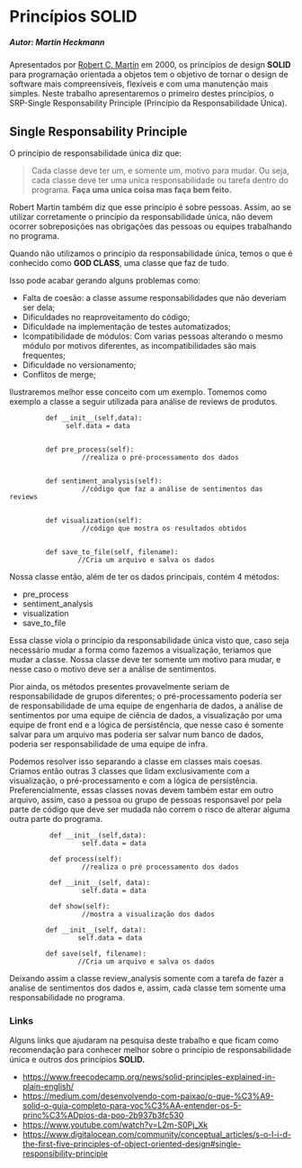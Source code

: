 # Princípios SOLID

##### Autor: Martin Heckmann

Apresentados por [Robert C. Martin](https://en.wikipedia.org/wiki/Robert_C._Martin) em 2000, os princípios de design **SOLID** para programação orientada a objetos tem o objetivo de tornar o design de software mais compreensíveis, flexíveis e com uma manutenção mais simples. Neste trabalho apresentaremos o primeiro destes princípios, o SRP-Single Responsability Principle (Princípio da Responsabilidade Única).

## Single Responsability Principle
O princípio de responsabilidade única diz que: 
> Cada classe deve ter um, e somente um, motivo para mudar.
Ou seja, cada classe deve ter uma unica responsabilidade ou tarefa dentro do programa. **Faça uma unica coisa mas faça bem feito.**

Robert Martin também diz que esse princípio é sobre pessoas. Assim, ao se utilizar corretamente o princípio da responsabilidade única, não devem ocorrer sobreposições nas obrigações das pessoas ou equipes trabalhando no programa.

Quando não utilizamos o princípio da responsabilidade única, temos o que é conhecido como **GOD CLASS**, uma classe que faz de tudo.

Isso pode acabar gerando alguns problemas como: 
- Falta de coesão: a classe assume responsabilidades que não deveriam ser dela;
- Dificuldades no reaproveitamento do código;
- Dificuldade na implementação de testes automatizados;
- Icompatibilidade de módulos: Com varias pessoas alterando o mesmo módulo por motivos diferentes, as incompatibilidades são mais frequentes;
- Dificuldade no versionamento;
- Conflitos de merge;

Ilustraremos melhor esse conceito com um exemplo. Tomemos como exemplo a classe a seguir utilizada para análise de reviews de produtos.
```class Review_Analysis:
         def __init__(self,data):
              self.data = data
         
         
         def pre_process(self):
                  //realiza o pré-processamento dos dados
         
         
         def sentiment_analysis(self):
                  //código que faz a análise de sentimentos das reviews
                  
         
         def visualization(self):
                  //código que mostra os resultados obtidos
                  
                  
         def save_to_file(self, filename):
                 //Cria um arquivo e salva os dados
  ```             
Nossa classe então, além de ter os dados principais, contém 4 métodos:
- pre_process
- sentiment_analysis
- visualization
- save_to_file

Essa classe viola o princípio da responsabilidade única visto que, caso seja necessário mudar a forma como fazemos a visualização, teriamos que mudar a classe. Nossa classe deve ter somente um motivo para mudar, e nesse caso o motivo deve ser a análise de sentimentos.

Pior ainda, os métodos presentes provavelmente seriam de responsabilidade de grupos diferentes; o pré-processamento poderia ser de responsabilidade de uma equipe de engenharia de dados, a análise de sentimentos por uma equipe de ciência de dados, a visualização por uma equipe de front end e a lógica de persistência, que nesse caso é somente salvar para um arquivo mas poderia ser salvar num banco de dados, poderia ser responsabilidade de uma equipe de infra.

Podemos resolver isso separando a classe em classes mais coesas. Criamos então outras 3 classes que lidam exclusivamente com a visualização, o pré-processamento e com a lógica de persistência. Preferencialmente, essas classes novas devem também estar em outro arquivo, assim, caso a pessoa ou grupo de pessoas responsavel por pela parte de código que deve ser mudada não correm o risco de alterar alguma outra parte do programa.

```class Pre_Process:
          def __init__(self,data):
                  self.data = data
          
          def process(self):
                  //realiza o pré processamento dos dados
```
```class Visualization:
          def __init__(self, data):
                  self.data = data
          
          def show(self):
                  //mostra a visualização dos dados
 ```
 ```class SaveToFile:
          def __init__(self, data):
                  self.data = data
                  
          def save(self, filename):
                  //Cria um arquivo e salva os dados
```
Deixando assim a classe review_analysis somente com a tarefa de fazer a analise de sentimentos dos dados e, assim, cada classe tem somente uma responsabilidade no programa.


### Links
Alguns links que ajudaram na pesquisa deste trabalho e que ficam como recomendação para conhecer melhor sobre o princípio de responsabilidade única e outros dos princípios **SOLID.**

- <https://www.freecodecamp.org/news/solid-principles-explained-in-plain-english/>
- <https://medium.com/desenvolvendo-com-paixao/o-que-%C3%A9-solid-o-guia-completo-para-voc%C3%AA-entender-os-5-princ%C3%ADpios-da-poo-2b937b3fc530>
- <https://www.youtube.com/watch?v=L2m-S0Pj_Xk>
- <https://www.digitalocean.com/community/conceptual_articles/s-o-l-i-d-the-first-five-principles-of-object-oriented-design#single-responsibility-principle>
